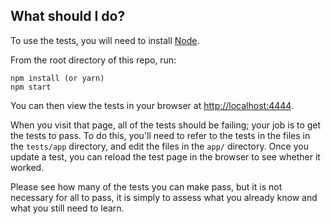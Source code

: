 ## What should I do?

To use the tests, you will need to install [Node](https://nodejs.org/).

From the root directory of this repo, run:

    npm install (or yarn)
    npm start

You can then view the tests in your browser at
[http://localhost:4444](http://localhost:4444).

When you visit that page, all of the tests should be failing; your job is to
get the tests to pass. To do this, you'll need to refer to the tests in the
files in the `tests/app` directory, and edit the files in the `app/` directory.
Once you update a test, you can reload the test page in the browser to see
whether it worked.

Please see how many of the tests you can make pass, but it is not necessary for
all to pass, it is simply to assess what you already know and what you still
need to learn.
